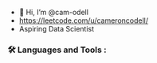 - 👋 Hi, I’m @cam-odell
- https://leetcode.com/u/cameroncodell/
- Aspiring Data Scientist
### :hammer_and_wrench: Languages and Tools :
<!---
cam-odell/cam-odell is a ✨ special ✨ repository because its `README.md` (this file) appears on your GitHub profile.
You can click the Preview link to take a look at your changes.
--->
